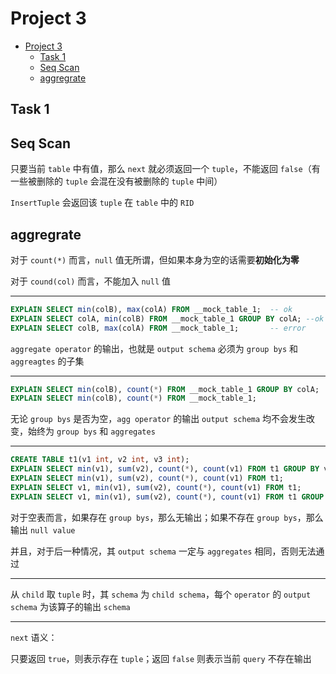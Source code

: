 # Project 3

- [Project 3](#project-3)
  - [Task 1](#task-1)
  - [Seq Scan](#seq-scan)
  - [aggregrate](#aggregrate)

## Task 1



## Seq Scan

只要当前 `table` 中有值，那么 `next` 就必须返回一个 `tuple`，不能返回 `false`（有一些被删除的 `tuple` 会混在没有被删除的 `tuple` 中间）

`InsertTuple` 会返回该 `tuple` 在 `table` 中的 `RID`

## aggregrate

对于 `count(*)` 而言，`null` 值无所谓，但如果本身为空的话需要**初始化为零**

对于 `cound(col)` 而言，不能加入 `null` 值

---

```SQL
EXPLAIN SELECT min(colB), max(colA) FROM __mock_table_1;  -- ok
EXPLAIN SELECT colA, min(colB) FROM __mock_table_1 GROUP BY colA; --ok
EXPLAIN SELECT colB, max(colA) FROM __mock_table_1;       -- error
```

`aggregate operator` 的输出，也就是 `output schema` 必须为 `group bys` 和 `aggreagtes` 的子集

---

```SQL
EXPLAIN SELECT min(colB), count(*) FROM __mock_table_1 GROUP BY colA;
EXPLAIN SELECT min(colB), count(*) FROM __mock_table_1;
```

无论 `group bys` 是否为空，`agg operator` 的输出 `output schema` 均不会发生改变，始终为 `group bys` 和 `aggregates`

---

```SQL
CREATE TABLE t1(v1 int, v2 int, v3 int);
EXPLAIN SELECT min(v1), sum(v2), count(*), count(v1) FROM t1 GROUP BY v1;           --ok, output is empty
EXPLAIN SELECT min(v1), sum(v2), count(*), count(v1) FROM t1;                       --ok, output is null value
EXPLAIN SELECT v1, min(v1), sum(v2), count(*), count(v1) FROM t1;                   --error
EXPLAIN SELECT v1, min(v1), sum(v2), count(*), count(v1) FROM t1 GROUP BY t1;       -- ok 
```

对于空表而言，如果存在 `group bys`，那么无输出；如果不存在 `group bys`，那么输出 `null value`

并且，对于后一种情况，其 `output schema` 一定与 `aggregates` 相同，否则无法通过

---

从 `child` 取 `tuple` 时，其 `schema` 为 `child schema`，每个 `operator` 的 `output schema` 为该算子的输出 `schema`

---

`next` 语义：

只要返回 `true`，则表示存在 `tuple`；返回 `false` 则表示当前 `query` 不存在输出

